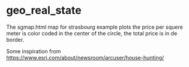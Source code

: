 # geo_real_state

The sgmap.html map for strasbourg example plots the price per squere meter is color coded in the center of the circle, the total price is in de border.

Some inspiration from https://www.esri.com/about/newsroom/arcuser/house-hunting/

